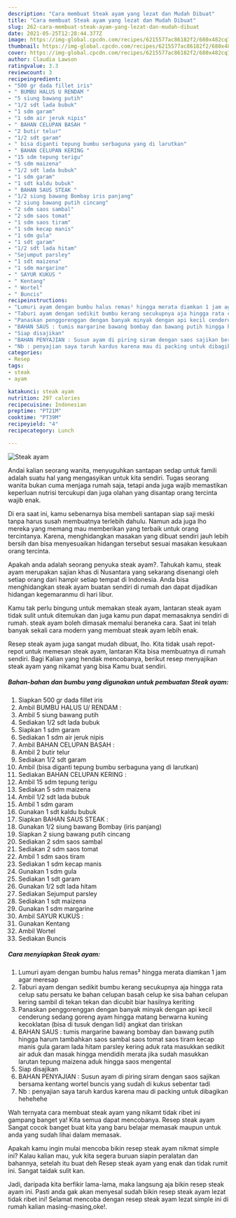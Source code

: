 ```yaml
---
description: "Cara membuat Steak ayam yang lezat dan Mudah Dibuat"
title: "Cara membuat Steak ayam yang lezat dan Mudah Dibuat"
slug: 262-cara-membuat-steak-ayam-yang-lezat-dan-mudah-dibuat
date: 2021-05-25T12:28:44.377Z
image: https://img-global.cpcdn.com/recipes/6215577ac86182f2/680x482cq70/steak-ayam-foto-resep-utama.jpg
thumbnail: https://img-global.cpcdn.com/recipes/6215577ac86182f2/680x482cq70/steak-ayam-foto-resep-utama.jpg
cover: https://img-global.cpcdn.com/recipes/6215577ac86182f2/680x482cq70/steak-ayam-foto-resep-utama.jpg
author: Claudia Lawson
ratingvalue: 3.3
reviewcount: 3
recipeingredient:
- "500 gr dada fillet iris"
- " BUMBU HALUS U RENDAM "
- "5 siung bawang putih"
- "1/2 sdt lada bubuk"
- "1 sdm garam"
- "1 sdm air jeruk nipis"
- " BAHAN CELUPAN BASAH "
- "2 butir telur"
- "1/2 sdt garam"
- " bisa diganti tepung bumbu serbaguna yang di larutkan"
- " BAHAN CELUPAN KERING "
- "15 sdm tepung terigu"
- "5 sdm maizena"
- "1/2 sdt lada bubuk"
- "1 sdm garam"
- "1 sdt kaldu bubuk"
- " BAHAN SAUS STEAK "
- "1/2 siung bawang Bombay iris panjang"
- "2 siung bawang putih cincang"
- "2 sdm saos sambal"
- "2 sdm saos tomat"
- "1 sdm saos tiram"
- "1 sdm kecap manis"
- "1 sdm gula"
- "1 sdt garam"
- "1/2 sdt lada hitam"
- "Sejumput parsley"
- "1 sdt maizena"
- "1 sdm margarine"
- " SAYUR KUKUS "
- " Kentang"
- " Wortel"
- " Buncis"
recipeinstructions:
- "Lumuri ayam dengan bumbu halus remas² hingga merata diamkan 1 jam agar meresap"
- "Taburi ayam dengan sedikit bumbu kerang secukupnya aja hingga rata celup satu persatu ke bahan celupan basah celup ke sisa bahan celupan kering sambil di tekan tekan dan dicubit biar hasilnya keriting"
- "Panaskan penggorenggan dengan banyak minyak dengan api kecil cenderung sedang goreng ayam hingga matang berwarna kuning kecoklatan (bisa di tusuk dengan lidi) angkat dan tiriskan"
- "BAHAN SAUS : tumis margarine bawang bombay dan bawang putih hingga harum tambahkan saos sambal saos tomat saos tiram kecap manis gula garam lada hitam parsley kering aduk rata masukkan sedikit air aduk dan masak hingga mendidih merata jika sudah masukkan larutan tepung maizena aduk hingga saos mengental"
- "Siap disajikan"
- "BAHAN PENYAJIAN : Susun ayam di piring siram dengan saos sajikan bersama kentang wortel buncis yang sudah di kukus sebentar tadi"
- "Nb : penyajian saya taruh kardus karena mau di packing untuk dibagikan hehehehe"
categories:
- Resep
tags:
- steak
- ayam

katakunci: steak ayam 
nutrition: 297 calories
recipecuisine: Indonesian
preptime: "PT21M"
cooktime: "PT39M"
recipeyield: "4"
recipecategory: Lunch

---
```



![Steak ayam](https://img-global.cpcdn.com/recipes/6215577ac86182f2/680x482cq70/steak-ayam-foto-resep-utama.jpg)

Andai kalian seorang wanita, menyuguhkan santapan sedap untuk famili adalah suatu hal yang mengasyikan untuk kita sendiri. Tugas seorang  wanita bukan cuma menjaga rumah saja, tetapi anda juga wajib memastikan keperluan nutrisi tercukupi dan juga olahan yang disantap orang tercinta wajib enak.

Di era  saat ini, kamu sebenarnya bisa membeli santapan siap saji meski tanpa harus susah membuatnya terlebih dahulu. Namun ada juga lho mereka yang memang mau memberikan yang terbaik untuk orang tercintanya. Karena, menghidangkan masakan yang dibuat sendiri jauh lebih bersih dan bisa menyesuaikan hidangan tersebut sesuai masakan kesukaan orang tercinta. 



Apakah anda adalah seorang penyuka steak ayam?. Tahukah kamu, steak ayam merupakan sajian khas di Nusantara yang sekarang disenangi oleh setiap orang dari hampir setiap tempat di Indonesia. Anda bisa menghidangkan steak ayam buatan sendiri di rumah dan dapat dijadikan hidangan kegemaranmu di hari libur.

Kamu tak perlu bingung untuk memakan steak ayam, lantaran steak ayam tidak sulit untuk ditemukan dan juga kamu pun dapat memasaknya sendiri di rumah. steak ayam boleh dimasak memalui beraneka cara. Saat ini telah banyak sekali cara modern yang membuat steak ayam lebih enak.

Resep steak ayam juga sangat mudah dibuat, lho. Kita tidak usah repot-repot untuk memesan steak ayam, lantaran Kita bisa membuatnya di rumah sendiri. Bagi Kalian yang hendak mencobanya, berikut resep menyajikan steak ayam yang nikamat yang bisa Kamu buat sendiri.

<!--inarticleads1-->

##### Bahan-bahan dan bumbu yang digunakan untuk pembuatan Steak ayam:

1. Siapkan 500 gr dada fillet iris
1. Ambil  BUMBU HALUS U/ RENDAM :
1. Ambil 5 siung bawang putih
1. Sediakan 1/2 sdt lada bubuk
1. Siapkan 1 sdm garam
1. Sediakan 1 sdm air jeruk nipis
1. Ambil  BAHAN CELUPAN BASAH :
1. Ambil 2 butir telur
1. Sediakan 1/2 sdt garam
1. Ambil  (bisa diganti tepung bumbu serbaguna yang di larutkan)
1. Sediakan  BAHAN CELUPAN KERING :
1. Ambil 15 sdm tepung terigu
1. Sediakan 5 sdm maizena
1. Ambil 1/2 sdt lada bubuk
1. Ambil 1 sdm garam
1. Gunakan 1 sdt kaldu bubuk
1. Siapkan  BAHAN SAUS STEAK :
1. Gunakan 1/2 siung bawang Bombay (iris panjang)
1. Siapkan 2 siung bawang putih cincang
1. Sediakan 2 sdm saos sambal
1. Sediakan 2 sdm saos tomat
1. Ambil 1 sdm saos tiram
1. Sediakan 1 sdm kecap manis
1. Gunakan 1 sdm gula
1. Sediakan 1 sdt garam
1. Gunakan 1/2 sdt lada hitam
1. Sediakan Sejumput parsley
1. Sediakan 1 sdt maizena
1. Gunakan 1 sdm margarine
1. Ambil  SAYUR KUKUS :
1. Gunakan  Kentang
1. Ambil  Wortel
1. Sediakan  Buncis




<!--inarticleads2-->

##### Cara menyiapkan Steak ayam:

1. Lumuri ayam dengan bumbu halus remas² hingga merata diamkan 1 jam agar meresap
1. Taburi ayam dengan sedikit bumbu kerang secukupnya aja hingga rata celup satu persatu ke bahan celupan basah celup ke sisa bahan celupan kering sambil di tekan tekan dan dicubit biar hasilnya keriting
1. Panaskan penggorenggan dengan banyak minyak dengan api kecil cenderung sedang goreng ayam hingga matang berwarna kuning kecoklatan (bisa di tusuk dengan lidi) angkat dan tiriskan
1. BAHAN SAUS : tumis margarine bawang bombay dan bawang putih hingga harum tambahkan saos sambal saos tomat saos tiram kecap manis gula garam lada hitam parsley kering aduk rata masukkan sedikit air aduk dan masak hingga mendidih merata jika sudah masukkan larutan tepung maizena aduk hingga saos mengental
1. Siap disajikan
1. BAHAN PENYAJIAN : Susun ayam di piring siram dengan saos sajikan bersama kentang wortel buncis yang sudah di kukus sebentar tadi
1. Nb : penyajian saya taruh kardus karena mau di packing untuk dibagikan hehehehe




Wah ternyata cara membuat steak ayam yang nikamt tidak ribet ini gampang banget ya! Kita semua dapat mencobanya. Resep steak ayam Sangat cocok banget buat kita yang baru belajar memasak maupun untuk anda yang sudah lihai dalam memasak.

Apakah kamu ingin mulai mencoba bikin resep steak ayam nikmat simple ini? Kalau kalian mau, yuk kita segera buruan siapin peralatan dan bahannya, setelah itu buat deh Resep steak ayam yang enak dan tidak rumit ini. Sangat taidak sulit kan. 

Jadi, daripada kita berfikir lama-lama, maka langsung aja bikin resep steak ayam ini. Pasti anda gak akan menyesal sudah bikin resep steak ayam lezat tidak ribet ini! Selamat mencoba dengan resep steak ayam lezat simple ini di rumah kalian masing-masing,oke!.


